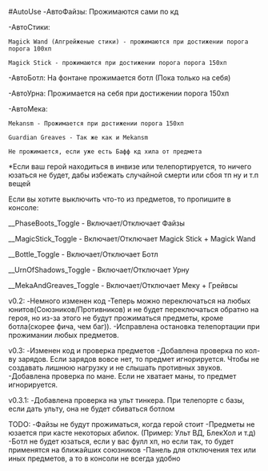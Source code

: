 #AutoUse
-АвтоФайзы: Прожимаются сами по кд

-АвтоСтики: 
	
	Magick Wand (Апгрейженые стики) - прожимаются при достижении порога порога 100хп
	
	Magick Stick - прожимаются при достижении порога порога 150хп 

-АвтоБотл: На фонтане прожимается ботл (Пока только на себя)

-АвтоУрна: Прожимается на себя при достижении порога 150хп

-АвтоМека: 
	
	Mekansm - Прожимается при достижении порога 150хп
	
	Guardian Greaves - Так же как и Mekansm
	
	Не прожимается, если уже есть Бафф кд хила от предмета


*Если ваш герой находиться в инвизе или телепортируется, то ничего юзаться не будет, дабы избежать случайной смерти или сбоя тп ну и т.п вещей


Если вы хотите выключить что-то из предметов, то пропишите в консоле:

__PhaseBoots_Toggle - Включает/Отключает Файзы

__MagicStick_Toggle - Включает/Отключает Magick Stick + Magick Wand

__Bottle_Toggle - Включает/Отключает Ботл

__UrnOfShadows_Toggle - Включает/Отключает Урну

__MekaAndGreaves_Toggle - Включает/Отключает Меку + Грейвсы



v0.2:
-Немного изменен код
-Теперь можно переключаться на любых юнитов(Союзников/Противников) и не будет переключаться обратно на героя, но из-за этого не будут прожиматься предметы, кроме ботла(скорее фича, чем баг)).
-Исправлена остановка телепортации при прожимании любых предметов.

v0.3:
-Изменен код и проверка предметов
-Добавлена проверка по кол-ву зарядов. Если зарядов вовсе нет, то предмет игнорируется. 
	Чтобы не создавать лишнюю нагрузку и не слышать противных звуков.
-Добавлена проверка по мане. Если не хватает маны, то предмет игнорируется.

v0.3.1:
-Добавлена проверка на ульт тинкера. При телепорте с базы, если дать ульту, она не будет сбиваться ботлом


TODO:
-Файзы не будут прожиматься, когда герой стоит
-Предметы не юзается при касте некоторых абилок. (Пример: Ульт ВД, БлекХол и т.д)
-Ботл не будет юзаться, если у вас фулл хп, но если так, то будет применятся на ближайших союзников
-Панель для отключения тех или иных предметов, а то в консоли не всегда удобно
